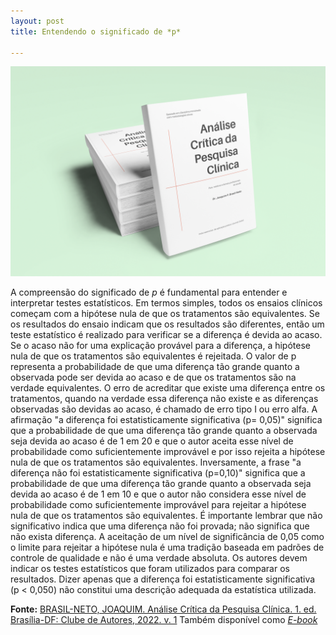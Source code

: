 ```yaml
---
layout: post
title: Entendendo o significado de *p*

---
```

![ ](/images/mockup.png)



A compreensão do significado de *p* é fundamental para entender e interpretar testes estatísticos. 
Em termos simples, todos os ensaios clínicos começam com a hipótese nula de que os tratamentos são equivalentes. Se os resultados do ensaio indicam que os resultados são diferentes, então um teste estatístico é realizado para verificar se a diferença é devida ao acaso. Se o acaso não for uma explicação provável para a diferença, a hipótese nula de que os tratamentos são equivalentes é rejeitada. 
O valor de p representa a probabilidade de que uma diferença tão grande quanto a observada pode ser devida ao acaso e de que os tratamentos são na verdade equivalentes. 
O erro de acreditar que existe uma diferença entre os tratamentos, quando na verdade essa diferença não existe e as diferenças observadas são devidas ao acaso, é chamado de erro tipo I ou erro alfa. 
A afirmação "a diferença foi estatisticamente significativa (p= 0,05)" significa que a probabilidade de que uma diferença tão grande quanto a observada seja devida ao acaso é de 1 em 20 e que o autor aceita esse nível de probabilidade como suficientemente improvável e por isso rejeita a hipótese nula de que os tratamentos são equivalentes. Inversamente, a frase "a diferença não foi estatisticamente significativa (p=0,10)" significa que a probabilidade de que uma diferença tão grande quanto a observada seja devida ao acaso é de 1 em 10 e que o autor não considera esse nível de probabilidade como suficientemente improvável para rejeitar a hipótese nula de que os tratamentos são equivalentes. 
É importante lembrar que não significativo indica que uma diferença não foi provada; não significa que não exista diferença. A aceitação de um nível de significância de 0,05 como o limite para rejeitar a hipótese nula é uma tradição baseada em padrões de controle de qualidade e não é uma verdade absoluta.
 Os autores devem indicar os testes estatísticos que foram utilizados para comparar os resultados. Dizer apenas que a diferença foi estatisticamente significativa (p < 0,050) não constitui uma descrição adequada da estatística utilizada.

**Fonte:** [BRASIL-NETO, JOAQUIM. Análise Crítica da Pesquisa Clínica. 1. ed. Brasília-DF: Clube de Autores, 2022. v. 1](https://clubedeautores.com.br/livro/analise-critica-da-pesquisa-clinica) Também disponível como [*E-book*](https://www.amazon.com.br/An%C3%A1lise-Cr%C3%ADtica-Pesquisa-Cl%C3%ADnica-profissionais-ebook/dp/B0BWWVZF1T/ref=sr_1_2?__mk_pt_BR=%C3%85M%C3%85%C5%BD%C3%95%C3%91&crid=4JGSXAU9MBP9&dib=eyJ2IjoiMSJ9.xurOcmQUAhRTzZPhr1-eSoUGbG0RkeIaOVEfOc9EpA4467ma9XV98tedzIKxKLtFO-f8C7C0SR02t7GMPqqqUobHyIo87e-LAoCty7YD2_Cy0oVnKJKCs7Vp_KLPMXav-2-VUro8IJYY-tybpjIaS-I2IdVggINUrfnzjCZORac7ziHo-vmijtR3epPunhKmqu8JfRnVD9iBWRT30NDiIZUJ7j7u8Zu2vybY5ljNiHdn2Xpbidh9meEOk2rgjXFky2ew4sB6PwFdnU8llVCvhv_yALWPCbHuMHSITmCgbZI.QTdJz3Q3HC2tkUsTOPP-j0_BfpTjEBZId7q-WdMqYVk&dib_tag=se&keywords=an%C3%A1lise+cr%C3%ADtica+da+pesquisa+cl%C3%ADnica&qid=1729942627&sprefix=an%C3%A1lise+cr%C3%ADtica+da+pesquisa+cl%C3%ADnica%2Caps%2C213&sr=8-2)
 


